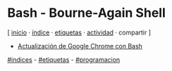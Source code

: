 # Bash - Bourne-Again Shell
[ [inicio](https://github.com/jucardus/jucardus.github.io/blob/main/index.md) · [índice](https://github.com/jucardus/jucardus.github.io/blob/main/25/10/23/indice-alfabetico.md) · [etiquetas](https://github.com/jucardus/jucardus.github.io/blob/main/25/10/23/etiquetas-todas.md) · [actividad](https://github.com/jucardus/jucardus.github.io/blob/main/25/10/23/actividad-reciente.md) · compartir ]

* [Actualización de Google Chrome con Bash](https://github.com/jucardus/jucardus.github.io/blob/main/25/10/24/actualizacion-de-google-chrome-con-bash.md)

[#indices](https://github.com/jucardus/jucardus.github.io/blob/main/25/10/23/indices-todos.md) - [#etiquetas](https://github.com/jucardus/jucardus.github.io/blob/main/25/10/23/etiquetas-todas.md) - [#programacion](https://github.com/jucardus/jucardus.github.io/blob/main/25/10/24/programacion.md)
